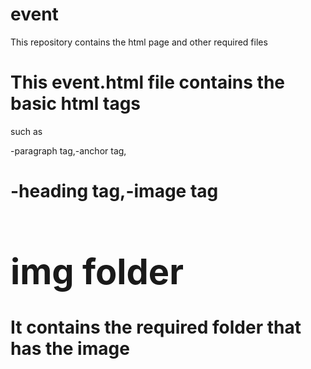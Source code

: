 # event
This repository contains the html page and other required files
# This event.html file contains the basic html tags
such as <p>-paragraph tag,<a>-anchor tag,<h1>-heading tag,<img>-image tag
# img folder
It contains the required folder that has the image
